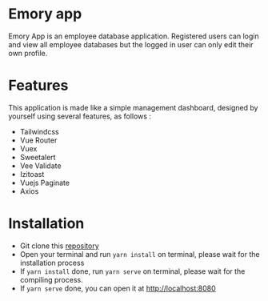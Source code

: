 # Emory app
Emory App is an employee database application. Registered users can login and view all employee databases but the logged in user can only edit their own profile.

# Features
This application is made like a simple management dashboard, designed by yourself using several features, as follows :
- Tailwindcss
- Vue Router
- Vuex
- Sweetalert
- Vee Validate
- Izitoast
- Vuejs Paginate
- Axios

# Installation
- Git clone this <a id="raw-url" href="https://github.com/afandisiregar/emory-app.git">repository</a>
- Open your terminal and run `yarn install` on terminal, please wait for the installation process
- If `yarn install` done, run `yarn serve` on terminal, please wait for the compiling process.
- If `yarn serve` done, you can open it at <a href="#">http://localhost:8080</a>
